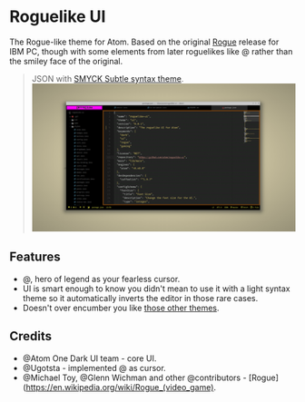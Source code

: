# Roguelike UI

The Rogue-like theme for Atom. Based on the original [Rogue](https://en.wikipedia.org/wiki/Rogue_(video_game)) release for IBM PC, though with some elements from later roguelikes like @ rather than the smiley face of the original.

> JSON with [SMYCK Subtle syntax theme](https://atom.io/packages/smyck-subtle-syntax).
![JSON with SMYCK Subtle syntax theme](/screenshots/roguelike-ui-smyck-subtle.png)

## Features
- @, hero of legend as your fearless cursor.
- UI is smart enough to know you didn't mean to use it with a light syntax theme so it automatically inverts the editor in those rare cases.
- Doesn't over encumber you like [those other themes](https://atom.io/themes/notebook-ui).

## Credits
- @Atom One Dark UI team - core UI.
- @Ugotsta - implemented @ as cursor.
- @Michael Toy, @Glenn Wichman and other @contributors - [Rogue](https://en.wikipedia.org/wiki/Rogue_(video_game).
